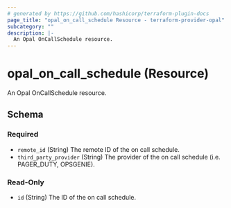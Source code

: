 ```yaml
---
# generated by https://github.com/hashicorp/terraform-plugin-docs
page_title: "opal_on_call_schedule Resource - terraform-provider-opal"
subcategory: ""
description: |-
  An Opal OnCallSchedule resource.
---
```


# opal_on_call_schedule (Resource)

An Opal OnCallSchedule resource.



<!-- schema generated by tfplugindocs -->
## Schema

### Required

- `remote_id` (String) The remote ID of the on call schedule.
- `third_party_provider` (String) The provider of the on call schedule (i.e. PAGER_DUTY, OPSGENIE).

### Read-Only

- `id` (String) The ID of the on call schedule.


